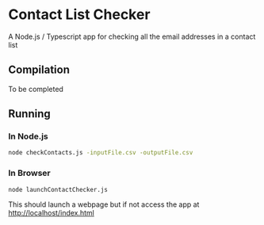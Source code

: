 # Contact List Checker
A Node.js / Typescript app for checking all the email addresses in a contact list

## Compilation

To be completed

## Running

### In Node.js

```bash
node checkContacts.js -inputFile.csv -outputFile.csv
```

### In Browser

```bash
node launchContactChecker.js
```

This should launch a webpage but if not access the app at [http://localhost/index.html](http://localhost/index.html)
